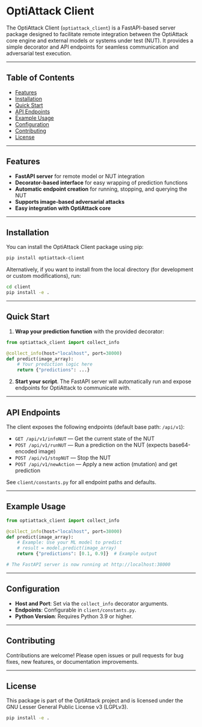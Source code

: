 # OptiAttack Client

The OptiAttack Client (`optiattack_client`) is a FastAPI-based server package designed to facilitate remote integration between the OptiAttack core engine and external models or systems under test (NUT). It provides a simple decorator and API endpoints for seamless communication and adversarial test execution.

---

## Table of Contents

- [Features](#features)
- [Installation](#installation)
- [Quick Start](#quick-start)
- [API Endpoints](#api-endpoints)
- [Example Usage](#example-usage)
- [Configuration](#configuration)
- [Contributing](#contributing)
- [License](#license)

---

## Features

- **FastAPI server** for remote model or NUT integration
- **Decorator-based interface** for easy wrapping of prediction functions
- **Automatic endpoint creation** for running, stopping, and querying the NUT
- **Supports image-based adversarial attacks**
- **Easy integration with OptiAttack core**

---

## Installation

You can install the OptiAttack Client package using pip:

```bash
pip install optiattack-client
```

Alternatively, if you want to install from the local directory (for development or custom modifications), run:

```bash
cd client
pip install -e .
```

---

## Quick Start

1. **Wrap your prediction function** with the provided decorator:

```python
from optiattack_client import collect_info

@collect_info(host="localhost", port=38000)
def predict(image_array):
    # Your prediction logic here
    return {"predictions": ...}
```

2. **Start your script**. The FastAPI server will automatically run and expose endpoints for OptiAttack to communicate with.

---

## API Endpoints

The client exposes the following endpoints (default base path: `/api/v1`):

- `GET /api/v1/infoNUT` — Get the current state of the NUT
- `POST /api/v1/runNUT` — Run a prediction on the NUT (expects base64-encoded image)
- `POST /api/v1/stopNUT` — Stop the NUT
- `POST /api/v1/newAction` — Apply a new action (mutation) and get prediction

See `client/constants.py` for all endpoint paths and defaults.

---

## Example Usage

```python
from optiattack_client import collect_info

@collect_info(host="localhost", port=38000)
def predict(image_array):
    # Example: Use your ML model to predict
    # result = model.predict(image_array)
    return {"predictions": [0.1, 0.9]}  # Example output

# The FastAPI server is now running at http://localhost:38000
```

---

## Configuration

- **Host and Port**: Set via the `collect_info` decorator arguments.
- **Endpoints**: Configurable in `client/constants.py`.
- **Python Version**: Requires Python 3.9 or higher.

---

## Contributing

Contributions are welcome! Please open issues or pull requests for bug fixes, new features, or documentation improvements.

---

## License

This package is part of the OptiAttack project and is licensed under the GNU Lesser General Public License v3 (LGPLv3).

```bash
pip install -e .